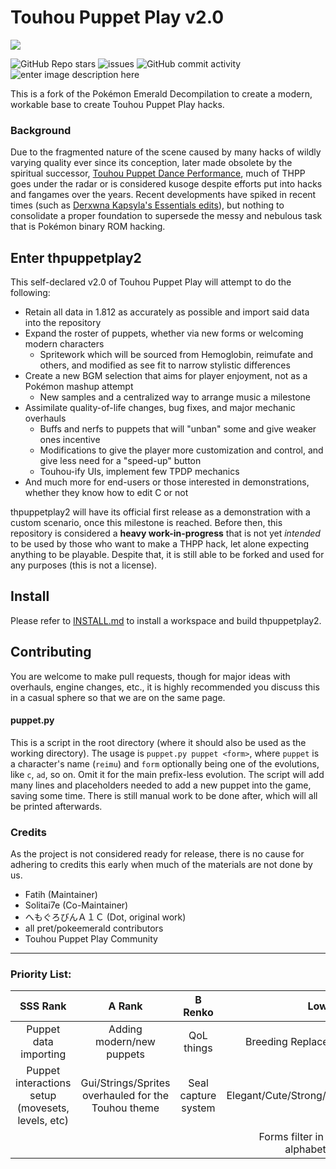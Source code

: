 
# Touhou Puppet Play v2.0

![](https://repository-images.githubusercontent.com/430729681/04bd2d85-e736-42c2-bb00-c1c80e7df4c0)

![GitHub Repo stars](https://img.shields.io/github/stars/fatih120/thpuppetplay2?color=yellow&style=plastic) ![issues](https://img.shields.io/github/issues/fatih120/thpuppetplay2?color=red&style=plastic) ![GitHub commit activity](https://img.shields.io/github/commit-activity/m/fatih120/thpuppetplay2?style=plastic) ![enter image description here](https://img.shields.io/github/last-commit/fatih120/thpuppetplay2?style=plastic) 

This is a fork of the Pokémon Emerald Decompilation to create a modern, workable base to create Touhou Puppet Play hacks.

### Background

Due to the fragmented nature of the scene caused by many hacks of wildly varying quality ever since its conception, later made obsolete by the spiritual successor, [Touhou Puppet Dance Performance](http://tpdpwiki.net/wiki/Main_Page), much of THPP goes under the radar or is considered kusoge despite efforts put into hacks and fangames over the years. Recent developments have spiked in recent times (such as [Derxwna Kapsyla's Essentials edits](https://chaoticinfinitydev.tumblr.com/)), but nothing to consolidate a proper foundation to supersede the messy and nebulous task that is Pokémon binary ROM hacking.

## Enter thpuppetplay2

This self-declared v2.0 of Touhou Puppet Play will attempt to do the following:

* Retain all data in 1.812 as accurately as possible and import said data into the repository
* Expand the roster of puppets, whether via new forms or welcoming modern characters
  * Spritework which will be sourced from Hemoglobin, reimufate and others, and modified as see fit to narrow stylistic differences
 * Create a new BGM selection that aims for player enjoyment, not as a Pokémon mashup attempt
   * New samples and a centralized way to arrange music a milestone
* Assimilate quality-of-life changes, bug fixes, and major mechanic overhauls
  * Buffs and nerfs to puppets that will "unban" some and give weaker ones incentive
  * Modifications to give the player more customization and control, and give less need for a "speed-up" button
  * Touhou-ify UIs, implement few TPDP mechanics
 * And much more for end-users or those interested in demonstrations, whether they know how to edit C or not

thpuppetplay2 will have its official first release as a demonstration with a custom scenario, once this milestone is reached. Before then, this repository is considered a **heavy work-in-progress** that is not yet *intended* to be used by those who want to make a THPP hack, let alone expecting anything to be playable. Despite that, it is still able to be forked and used for any purposes (this is not a license).

## Install

Please refer to [INSTALL.md](INSTALL.md) to install a workspace and build thpuppetplay2.

## Contributing

You are welcome to make pull requests, though for major ideas with overhauls, engine changes, etc., it is highly recommended you discuss this in a casual sphere so that we are on the same page.

#### puppet.py

This is a script in the root directory (where it should also be used as the working directory). The usage is `puppet.py puppet <form>`, where `puppet` is a character's name (`reimu`) and `form` optionally being one of the evolutions, like `c`, `ad`, so on. Omit it for the main prefix-less evolution.
The script will add many lines and placeholders needed to add a new puppet into the game, saving some time. There is still manual work to be done after, which will all be printed afterwards.

### Credits

As the project is not considered ready for release, there is no cause for adhering to credits this early when much of the materials are not done by us.

* Fatih (Maintainer)
* Solitai7e (Co-Maintainer)
* へもぐろびんＡ１Ｃ (Dot, original work)
* all pret/pokeemerald contributors
* Touhou Puppet Play Community

------------

### Priority List:

| SSS Rank |  A Rank | B Renko  | Low  |
| :------------: | :------------: | :------------: | :------------: |
| Puppet data importing | Adding modern/new puppets | QoL things | Breeding Replacement System |
| Puppet interactions setup (movesets, levels, etc) | Gui/Strings/Sprites overhauled for the Touhou theme | Seal capture system | Elegant/Cute/Strong/Wise/Charismatic |
|  |  |  | Forms filter in dex to sort alphabetically |
